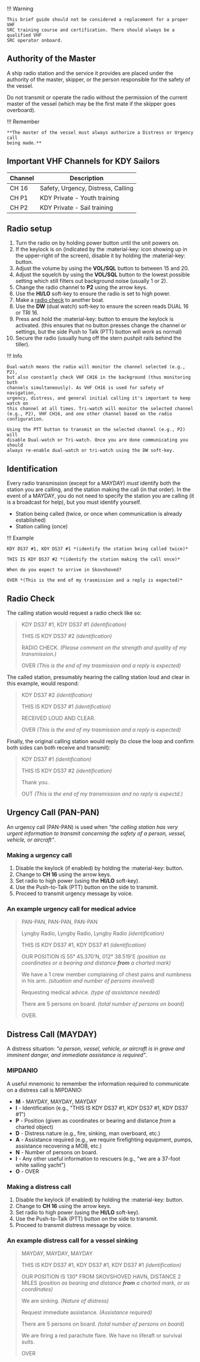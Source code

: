 !!! Warning

    This brief guide should not be considered a replacement for a proper VHF
    SRC training course and certification. There should always be a qualified VHF
    SRC operator onboard.

## Authority of the Master

A ship radio station and the service it provides are placed under the authority
of the master, skipper, or the person responsible for the safety of the vessel.

Do not transmit or operate the radio without the permission of the current
master of the vessel (which may be the first mate if the skipper goes
overboard).

!!! Remember

    **The master of the vessel must always authorize a Distress or Urgency call
    being made.**

## Important VHF Channels for KDY Sailors

| Channel | Description                          |
|---------|--------------------------------------|
|CH 16    | Safety, Urgency, Distress, Calling   |
|CH P1    | KDY Private - Youth training         |
|CH P2    | KDY Private - Sail training          |

## Radio setup

1. Turn the radio on by holding power button until the unit powers on.
2. If the keylock is on (indicated by the :material-key: icon showing up in the
   upper-right of the screen), disable it by holding the :material-key: button.
3. Adjust the volume by using the **VOL/SQL** button to between 15 and 20.
4. Adjust the squelch by using the **VOL/SQL** button to the lowest possible
   setting which still filters out background noise (usually 1 or 2).
5. Change the radio channel to **P2** using the arrow keys.
6. Use the **HI/LO** soft-key to ensure the radio is set to high power.
7. Make a [radio check](#radio-check) to another boat.
8. Use the **DW** (dual watch) soft-key to ensure the screen reads DUAL 16 or
   TRI 16.
9. Press and hold the :material-key: button to ensure the keylock is activated.
   (this ensures that no button presses change the channel or settings, but the
   side Push to Talk (PTT) button will work as normal)
10. Secure the radio (usually hung off the stern pushpit rails behind the
    tiller).

!!! Info

    Dual-watch means the radio will monitor the channel selected (e.g., P2),
    but also constantly check VHF CH16 in the background (thus monitoring both
    channels simultaneously). As VHF CH16 is used for safety of navigation,
    urgency, distress, and general initial calling it's important to keep watch on
    this channel at all times. Tri-watch will monitor the selected channel
    (e.g., P2), VHF CH16, and one other channel based on the radio configuration.

    Using the PTT button to transmit on the selected channel (e.g., P2) will
    disable Dual-watch or Tri-watch. Once you are done communicating you should
    always re-enable dual-watch or tri-watch using the DW soft-key.

## Identification

Every radio transmission (except for a MAYDAY) *must* identify both the station
you are calling, and the station making the call (in that order). In the event
of a MAYDAY, you do not need to specify the station you are calling (it is a
broadcast for help), but you must identify yourself.

- Station being called (twice, or once when communication is already established)
- Station calling (once)

!!! Example

    KDY DS37 #1, KDY DS37 #1 *(identify the station being called twice)*

    THIS IS KDY DS37 #2 *(identify the station making the call once)*

    When do you expect to arrive in Skovshoved?

    OVER *(This is the end of my trasmission and a reply is expected)*

## Radio Check

The calling station would request a radio check like so:

> KDY DS37 #1, KDY DS37 #1 *(identification)*
>
> THIS IS KDY DS37 #2 *(identification)*
>
> RADIO CHECK. *(Please comment on the strength and quality of my transmission.)*
>
> OVER *(This is the end of my trasmission and a reply is expected)*

The called station, presumably hearing the calling station loud and clear in
this example, would respond:

> KDY DS37 #2 *(identification)*
>
> THIS IS KDY DS37 #1 *(identification)*
>
> RECEIVED LOUD AND CLEAR.
>
> OVER *(This is the end of my trasmission and a reply is expected)*

Finally, the original calling station would reply (to close the loop and
confirm both sides can both receive and transmit):

> KDY DS37 #1 *(identification)*
>
> THIS IS KDY DS37 #2 *(identification)*
>
> Thank you.
>
> OUT *(This is the end of my transmission and no reply is expectd.)*

## Urgency Call (PAN-PAN)

An urgency call (PAN-PAN) is used when *"the calling station has very urgent
information to transmit concerning the safety of a person, vessel, vehicle, or
aircraft"*.

### Making a urgency call

1. Disable the keylock (if enabled) by holding the :material-key: button.
2. Change to **CH 16** using the arrow keys.
3. Set radio to high power (using the **HI/LO** soft-key).
4. Use the Push-to-Talk (PTT) button on the side to transmit.
5. Proceed to transmit urgency message by voice.

### An example urgency call for medical advice

> PAN-PAN, PAN-PAN, PAN-PAN
>
> Lyngby Radio, Lyngby Radio, Lyngby Radio *(identification)*
>
> THIS IS KDY DS37 #1, KDY DS37 #1 *(identification)*
>
> OUR POSITION IS 55° 45.370'N, 012° 38.519'E *(position as coordinates or a
> bearing and distance **from** a charted mark)*
>
> We have a 1 crew member complaining of chest pains and numbness in his arm.
> *(situation and number of persons involved)*
>
> Requesting medical advice. *(type of assistance needed)*
>
> There are 5 persons on board. *(total number of persons on board)*
>
> OVER.

## Distress Call (MAYDAY)

A distress situation: *"a person, vessel, vehicle, or aircraft is in grave and
imminent danger, and immediate assistance is required"*.

### MIPDANIO

A useful mnemonic to remember the information required to communicate on a
distress call is MIPDANIO:

- **M** - MAYDAY, MAYDAY, MAYDAY
- **I** - Identification (e.g., "THIS IS KDY DS37 #1, KDY DS37 #1, KDY DS37
  #1")
- **P** - Position (given as coordinates or bearing and distance *from* a
  charted object)
- **D** - Distress nature (e.g., fire, sinking, man overboard, etc.)
- **A** - Assistance required (e.g., we require firefighting equipment, pumps,
  assistance recovering a MOB, etc.)
- **N** - Number of persons on board.
- **I** - Any other useful information to rescuers (e.g., "we are a 37-foot
  white sailing yacht")
- **O** - OVER

### Making a distress call

1. Disable the keylock (if enabled) by holding the :material-key: button.
2. Change to **CH 16** using the arrow keys.
3. Set radio to high power (using the **HI/LO** soft-key).
4. Use the Push-to-Talk (PTT) button on the side to transmit.
5. Proceed to transmit distress message by voice.

### An example distress call for a vessel sinking

> MAYDAY, MAYDAY, MAYDAY
>
> THIS IS KDY DS37 #1, KDY DS37 #1, KDY DS37 #1 *(identification)*
>
> OUR POSITION IS 130° FROM SKOVSHOVED HAVN, DISTANCE 2 MILES *(position as
> bearing and distance **from** a charted mark, or as coordinates)*
>
> We are sinking.  *(Nature of distress)*
>
> Request immediate assistance. *(Assistance required)*
>
> There are 5 persons on board. *(total number of persons on board)*
>
> We are firing a red parachute flare. We have no liferaft or survival suits.
>
> OVER
